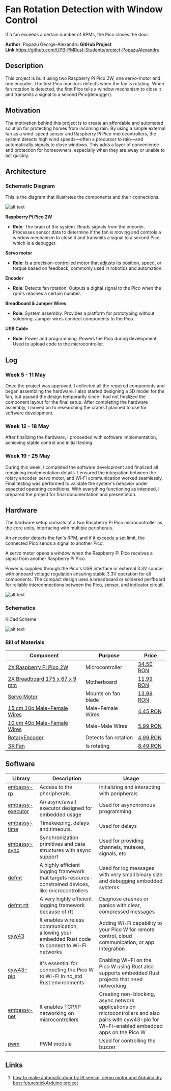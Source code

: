 # Fan Rotation Detection with Window Control
If a fan exceeds a certain number of RPMs, the Pico closes the door.



**Author**: Popazu George-Alexandru
**GitHub Project Link**:https://github.com/UPB-PMRust-Students/project-PopazuAlexandru


## Description
This project is built using two Raspberry Pi Pico 2W, one servo-motor and one encoder. The first Pico monitors detects when the fan is rotating.
 When fan rotation is detected, the first Pico tells a window mechanism to close it and transmits a signal to a second Pico(debugger).

## Motivation
The motivation behind this project is to create an affordable and automated solution for protecting homes from incoming rain. By using a simple external fan as a wind-speed sensor and Raspberry Pi Pico microcontrollers, the system detects high wind speeds—often a precursor to rain—and automatically signals to close windows. This adds a layer of convenience and protection for homeowners, especially when they are away or unable to act quickly.
## Architecture 

### Schematic Diagram
This is the diagram that illustrates the components and their connections.

![alt text](fan_rotation_schematic.webp)

**Raspberry Pi Pico 2W**
- **Role**: The brain of the system. Reads signals from the encoder. Processes sensor data to determine if the fan is moving and controls a window mechanism to close it and transmits a signal to a second Pico which is a debugger.

**Servo motor**
- **Role**:  Is a precision-controlled motor that adjusts its position, speed, or torque based on feedback, commonly used in robotics and automation.

**Encoder**
- **Role**: Detects fan rotation. Outputs a digital signal to the Pico when the rpm's reaches a certain number.

**Breadboard & Jumper Wires**
- **Role**:  System assembly. Provides a platform for prototyping without soldering. Jumper wires connect components to the Pico.

**USB Cable**
- **Role**:   Power and programming. Powers the Pico during development. Used to upload code to the microcontroller.

## Log
### Week 5 - 11 May
Once the project was approved, I collected all the required components and began assembling the hardware. I also started designing a 3D model for the fan, but paused the design temporarily since I had not finalized the component layout for the final setup. After completing the hardware assembly, I moved on to researching the crates I planned to use for software development.


### Week 12 - 18 May

After finalizing the hardware, I proceeded with software implementation, achieving stable control and initial testing.

### Week 19 - 25 May

During this week, I completed the software development and finalized all remaining implementation details. I ensured the integration between the rotary encoder, servo motor, and Wi-Fi communication worked seamlessly. Final testing was performed to validate the system's behavior under expected operating conditions. With everything functioning as intended, I prepared the project for final documentation and presentation.

## Hardware
The hardware setup consists of a two Raspberry Pi Pico microcontroller as the core units, interfacing with multiple peripherals.

An encoder detects the fan's RPM, and if it exceeds a set limit, the connected Pico sends a signal to another Pico.

A servo motor opens a window when the Raspberry Pi Pico receives a signal from another Raspberry Pi Pico.

Power is supplied through the Pico's USB interface or external 3.3V source, with onboard voltage regulation ensuring stable 3.3V operation for all components. The compact design uses a breadboard or soldered perfboard for reliable interconnections between the Pico, sensor, and indicator circuit.

![alt text](architecture.webp)

### Schematics
KiCad Scheme

![alt text](Fan-rotation.svg)

### Bill of Materials
| Component | Purpose | Price |  
|-----------|---------|----------|  
|[2X Raspberry Pi Pico 2W](https://www.raspberrypi.com/documentation/microcontrollers/pico-series.html) | Microcontroller | [34.50 RON](https://www.optimusdigital.ro/ro/placi-raspberry-pi/12394-raspberry-pi-pico-w.html?search_query=raspberry+pico+pi&results=26) | 
|[2X Breadboard 175 x 67 x 9 mm](https://www.optimusdigital.ro/ro/prototipare-breadboard-uri/13244-breadboard-175-x-67-x-9-mm.html?search_query=bread+board&results=129) | Motherboard | [11,99 RON](https://www.optimusdigital.ro/ro/placi-raspberry-pi/12394-raspberry-pi-pico-w.html?search_query=raspberry+pico+pi&results=26) |   
| [Servo Motor](https://towerpro.com.tw/product/sg90-7/) | Mounts on fan blade | [13.99 RON](https://www.optimusdigital.ro/ro/motoare-servomotoare/26-micro-servomotor-sg90.html?search_query=servo+motor&results=145) |    
| [15 cm 10p Male-Female Wires](https://www.optimusdigital.ro/en/all-products/876-15-cm-male-female-wires-10p.html?search_query=male-male&results=808) | Male-Female Wires | [4.45 RON](https://www.optimusdigital.ro/en/all-products/876-15-cm-male-female-wires-10p.html?search_query=male-male&results=808)|
[10 cm 40p Male-Female Wires](https://www.optimusdigital.ro/en/wires-with-connectors/653-10-cm-40p-male-to-female-wire.html?search_query=male-male&results=808) | Male-Male Wires | [5.99 RON](https://www.optimusdigital.ro/en/wires-with-connectors/653-10-cm-40p-male-to-female-wire.html?search_query=male-male&results=808)|
[RotaryEncoder](https://www.optimusdigital.ro/ro/senzori-senzori-de-atingere/7150-modul-encoder-rotativ.html?search_query=encoder&results=34) | Detects fan rotation | [4,99 RON](https://www.optimusdigital.ro/ro/senzori-senzori-de-atingere/7150-modul-encoder-rotativ.html?search_query=encoder&results=34)|
|[3X Fan](https://www.optimusdigital.ro/ro/mecanica-elice/1300-elice-neagra-1147-cu-gaura-de-6-mm.html?search_query=elice&results=129) | Is rotating  | [8,49 RON](https://www.optimusdigital.ro/ro/mecanica-elice/1300-elice-neagra-1147-cu-gaura-de-6-mm.html?search_query=elice&results=129)|



## Software

| Library | Description | Usage |
|---------|-------------|-------|
[embassy-rp](https://docs.embassy.dev/embassy-rp/git/rp235xb/index.html) | Access to the pheripherals.| Initializing and interacting with peripherals |
[embassy-executor](https://docs.embassy.dev/embassy-executor/git/cortex-m/index.html) |An async/await executor designed for embedded usage | Used for asynchronous programming |
[embassy-time](https://docs.embassy.dev/embassy-time/git/default/index.html) | Timekeeping, delays and timeouts. | Used for delays |
[embassy-sync](https://docs.rs/defmt/latest/defmt/) |Synchronization primitives and data structures with async support | Used for providing channels, mutexes, signals, etc |
[defmt](https://docs.rs/ili9341/0.6.0/ili9341/) | A highly efficient logging framework that targets resource-constrained devices, like microcontrollers | Used for log messages with very small binary size and debugging embedded systems |
[defmt rtt](https://docs.rs/defmt-rtt/latest/defmt_rtt/) | A very highly efficient logging framework because of rtt | Diagnose crashes or panics with clear, compressed messages |
[cyw43](https://docs.embassy.dev/cyw43/git/default/index.html) |  It enables wireless communication, allowing your embedded Rust code to connect to Wi-Fi networks | Adding Wi-Fi capability to your Pico W for remote control, cloud communication, or app integration |
[cyw43-pio](https://docs.embassy.dev/cyw43-pio/git/default/index.html) | It's essential for connecting the Pico W to Wi-Fi in no_std Rust environments | Enabling Wi-Fi on the Pico W using Rust also supports embedded Rust projects that need networking |
[embassy-net](https://docs.embassy.dev/embassy-net/git/default/index.html) | It enables TCP/IP networking on microcontrollers | Creating non-blocking, async network applications on microcontrollers and also pairs with cyw43-pio for Wi-Fi-enabled embedded apps on the Pico W |
[pwm](https://docs.embassy.dev/embassy-rp/git/rp235xb/pwm/index.html) | PWM module | Used for controlling the buzzer

## Links
1. [how to make automatic door by IR sensor, servo motor and Arduino diy best futurestickArduino project](https://youtu.be/Ow3xSBkGPXE?si=DkegBTvWr0hPZknP)


